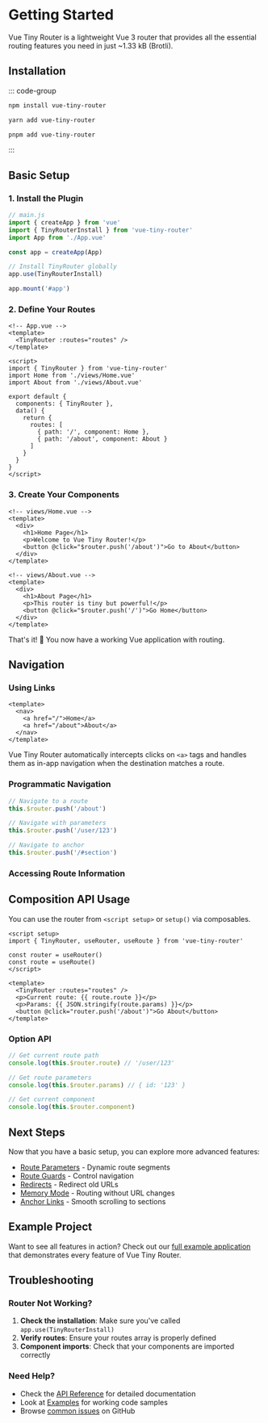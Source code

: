 # Getting Started

Vue Tiny Router is a lightweight Vue 3 router that provides all the essential routing features you need in just ~1.33 kB (Brotli).

## Installation

::: code-group
```bash [npm]
npm install vue-tiny-router
```

```bash [yarn]
yarn add vue-tiny-router
```

```bash [pnpm]
pnpm add vue-tiny-router
```
:::

## Basic Setup

### 1. Install the Plugin

```javascript
// main.js
import { createApp } from 'vue'
import { TinyRouterInstall } from 'vue-tiny-router'
import App from './App.vue'

const app = createApp(App)

// Install TinyRouter globally
app.use(TinyRouterInstall)

app.mount('#app')
```

### 2. Define Your Routes

```vue
<!-- App.vue -->
<template>
  <TinyRouter :routes="routes" />
</template>

<script>
import { TinyRouter } from 'vue-tiny-router'
import Home from './views/Home.vue'
import About from './views/About.vue'

export default {
  components: { TinyRouter },
  data() {
    return {
      routes: [
        { path: '/', component: Home },
        { path: '/about', component: About }
      ]
    }
  }
}
</script>
```

### 3. Create Your Components

```vue
<!-- views/Home.vue -->
<template>
  <div>
    <h1>Home Page</h1>
    <p>Welcome to Vue Tiny Router!</p>
    <button @click="$router.push('/about')">Go to About</button>
  </div>
</template>
```

```vue
<!-- views/About.vue -->
<template>
  <div>
    <h1>About Page</h1>
    <p>This router is tiny but powerful!</p>
    <button @click="$router.push('/')">Go Home</button>
  </div>
</template>
```

That's it! 🎉 You now have a working Vue application with routing.

## Navigation

### Using Links

```vue
<template>
  <nav>
    <a href="/">Home</a>
    <a href="/about">About</a>
  </nav>
</template>
```

Vue Tiny Router automatically intercepts clicks on `<a>` tags and handles them as in-app navigation when the destination matches a route.

### Programmatic Navigation

```javascript
// Navigate to a route
this.$router.push('/about')

// Navigate with parameters
this.$router.push('/user/123')

// Navigate to anchor
this.$router.push('/#section')
```

### Accessing Route Information
## Composition API Usage

You can use the router from `<script setup>` or `setup()` via composables.

```vue
<script setup>
import { TinyRouter, useRouter, useRoute } from 'vue-tiny-router'

const router = useRouter()
const route = useRoute()
</script>

<template>
  <TinyRouter :routes="routes" />
  <p>Current route: {{ route.route }}</p>
  <p>Params: {{ JSON.stringify(route.params) }}</p>
  <button @click="router.push('/about')">Go About</button>
</template>
```

### Option API
```javascript
// Get current route path
console.log(this.$router.route) // '/user/123'

// Get route parameters
console.log(this.$router.params) // { id: '123' }

// Get current component
console.log(this.$router.component)
```

## Next Steps

Now that you have a basic setup, you can explore more advanced features:

- [Route Parameters](/guide/route-parameters) - Dynamic route segments
- [Route Guards](/guide/route-guards) - Control navigation
- [Redirects](/guide/redirects) - Redirect old URLs
- [Memory Mode](/guide/memory-mode) - Routing without URL changes
- [Anchor Links](/guide/anchor-links) - Smooth scrolling to sections

## Example Project

Want to see all features in action? Check out our [full example application](/examples/full-app) that demonstrates every feature of Vue Tiny Router.

## Troubleshooting

### Router Not Working?

1. **Check the installation**: Make sure you've called `app.use(TinyRouterInstall)`
2. **Verify routes**: Ensure your routes array is properly defined
3. **Component imports**: Check that your components are imported correctly

### Need Help?

- Check the [API Reference](/api/router) for detailed documentation
- Look at [Examples](/examples/basic) for working code samples
- Browse [common issues](https://github.com/Makio64/vue-tiny-router/issues) on GitHub 